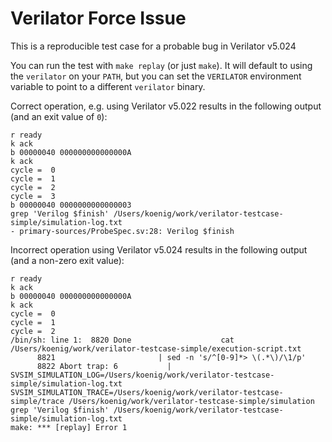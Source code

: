 # Verilator Force Issue

This is a reproducible test case for a probable bug in Verilator v5.024

You can run the test with `make replay` (or just `make`).
It will default to using the `verilator` on your `PATH`, but you can set the `VERILATOR` environment variable to point to a different `verilator` binary.

Correct operation, e.g. using Verilator v5.022 results in the following output (and an exit value of `0`):
```
r ready
k ack
b 00000040 000000000000000A
k ack
cycle =  0
cycle =  1
cycle =  2
cycle =  3
b 00000040 0000000000000003
grep 'Verilog $finish' /Users/koenig/work/verilator-testcase-simple/simulation-log.txt
- primary-sources/ProbeSpec.sv:28: Verilog $finish
```

Incorrect operation using Verilator v5.024 results in the following output (and a non-zero exit value):
```
r ready
k ack
b 00000040 000000000000000A
k ack
cycle =  0
cycle =  1
cycle =  2
/bin/sh: line 1:  8820 Done                    cat /Users/koenig/work/verilator-testcase-simple/execution-script.txt
      8821                       | sed -n 's/^[0-9]*> \(.*\)/\1/p'
      8822 Abort trap: 6           | SVSIM_SIMULATION_LOG=/Users/koenig/work/verilator-testcase-simple/simulation-log.txt SVSIM_SIMULATION_TRACE=/Users/koenig/work/verilator-testcase-simple/trace /Users/koenig/work/verilator-testcase-simple/simulation
grep 'Verilog $finish' /Users/koenig/work/verilator-testcase-simple/simulation-log.txt
make: *** [replay] Error 1
```
